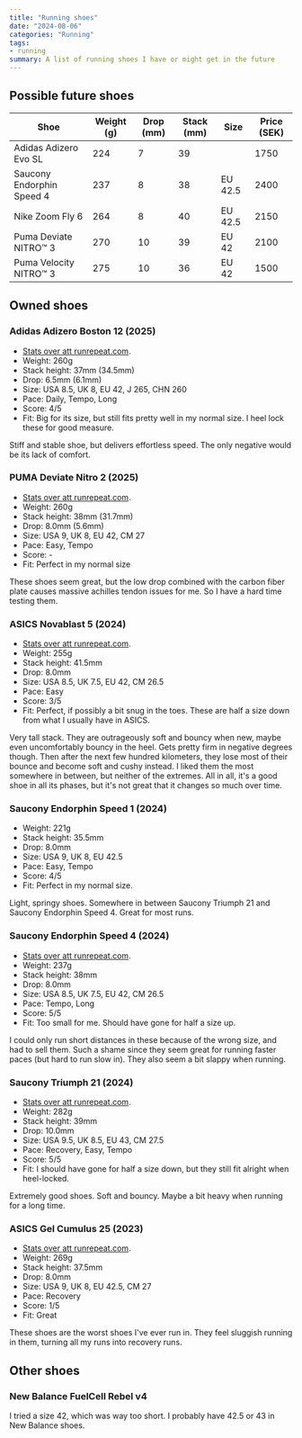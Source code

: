```yaml
---
title: "Running shoes"
date: "2024-08-06"
categories: "Running"
tags:
- running
summary: A list of running shoes I have or might get in the future
---
```


## Possible future shoes

| Shoe                     | Weight (g) | Drop (mm) | Stack (mm) | Size                             | Price (SEK) |
|--------------------------|------------|-----------|------------|----------------------------------|-------------|
| Adidas Adizero Evo SL    | 224        | 7         | 39         |                                  | 1750        |
| Saucony Endorphin Speed 4| 237        | 8         | 38         | EU 42.5                          | 2400        |
| Nike Zoom Fly 6          | 264        | 8         | 40         | EU 42.5                          | 2150        |
| Puma Deviate NITRO™ 3    | 270        | 10        | 39         | EU 42                            | 2100        |
| Puma Velocity NITRO™ 3   | 275        | 10        | 36         | EU 42                            | 1500        |

## Owned shoes

### Adidas Adizero Boston 12 (2025)

- [Stats over att runrepeat.com](https://runrepeat.com/adidas-adizero-boston-12).
- Weight: 260g
- Stack height: 37mm (34.5mm)
- Drop: 6.5mm (6.1mm)
- Size: USA 8.5, UK 8, EU 42, J 265, CHN 260
- Pace: Daily, Tempo, Long
- Score: 4/5
- Fit: Big for its size, but still fits pretty well in my normal size. I heel lock these for good measure.

Stiff and stable shoe, but delivers effortless speed.
The only negative would be its lack of comfort.

### PUMA Deviate Nitro 2 (2025)

- [Stats over att runrepeat.com](https://runrepeat.com/puma-deviate-nitro-2).
- Weight: 260g
- Stack height: 38mm (31.7mm)
- Drop: 8.0mm (5.6mm)
- Size: USA 9, UK 8, EU 42, CM 27
- Pace: Easy, Tempo
- Score: -
- Fit: Perfect in my normal size

These shoes seem great, but the low drop combined with the carbon fiber plate causes massive achilles tendon issues for me.
So I have a hard time testing them.

### ASICS Novablast 5 (2024)

- [Stats over att runrepeat.com](https://runrepeat.com/asics-novablast-5).
- Weight: 255g
- Stack height: 41.5mm
- Drop: 8.0mm
- Size: USA 8.5, UK 7.5, EU 42, CM 26.5
- Pace: Easy
- Score: 3/5
- Fit: Perfect, if possibly a bit snug in the toes. These are half a size down from what I usually have in ASICS.

Very tall stack. They are outrageously soft and bouncy when new, maybe even uncomfortably bouncy in the heel. Gets pretty firm in negative degrees though. 
Then after the next few hundred kilometers, they lose most of their bounce and become soft and cushy instead.
I liked them the most somewhere in between, but neither of the extremes. 
All in all, it's a good shoe in all its phases, but it's not great that it changes so much over time.

### Saucony Endorphin Speed 1 (2024)

- Weight: 221g
- Stack height: 35.5mm
- Drop: 8.0mm
- Size: USA 9, UK 8, EU 42.5
- Pace: Easy, Tempo
- Score: 4/5
- Fit: Perfect in my normal size.

Light, springy shoes. Somewhere in between Saucony Triumph 21 and Saucony Endorphin Speed 4. Great for most runs.

### Saucony Endorphin Speed 4 (2024)

- [Stats over att runrepeat.com](https://runrepeat.com/saucony-endorphin-speed-4).
- Weight: 237g
- Stack height: 38mm
- Drop: 8.0mm
- Size: USA 8.5, UK 7.5, EU 42, CM 26.5
- Pace: Tempo, Long
- Score: 5/5
- Fit: Too small for me. Should have gone for half a size up.

I could only run short distances in these because of the wrong size, and had to sell them.
Such a shame since they seem great for running faster paces (but hard to run slow in).
They also seem a bit slappy when running.

### Saucony Triumph 21 (2024)

- [Stats over att runrepeat.com](https://runrepeat.com/saucony-triumph-21).
- Weight: 282g
- Stack height: 39mm
- Drop: 10.0mm
- Size: USA 9.5, UK 8.5, EU 43, CM 27.5
- Pace: Recovery, Easy, Tempo
- Score: 5/5
- Fit: I should have gone for half a size down, but they still fit alright when heel-locked.

Extremely good shoes. Soft and bouncy. Maybe a bit heavy when running for a long time.

### ASICS Gel Cumulus 25 (2023)

- [Stats over att runrepeat.com](https://runrepeat.com/asics-gel-cumulus-25).
- Weight: 269g
- Stack height: 37.5mm
- Drop: 8.0mm
- Size: USA 9, UK 8, EU 42.5, CM 27
- Pace: Recovery
- Score: 1/5
- Fit: Great

These shoes are the worst shoes I've ever run in.
They feel sluggish running in them, turning all my runs into recovery runs.

## Other shoes

### New Balance FuelCell Rebel v4

I tried a size 42, which was way too short. I probably have 42.5 or 43 in New Balance shoes. 
